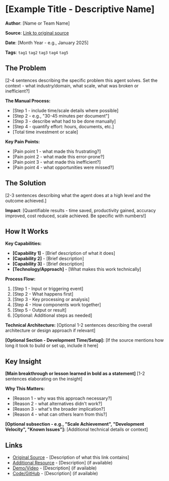 # [Example Title - Descriptive Name]

**Author**: [Name or Team Name]

**Source**: [Link to original source](URL)

**Date**: [Month Year - e.g., January 2025]

**Tags**: `tag1` `tag2` `tag3` `tag4` `tag5`

## The Problem

[2-4 sentences describing the specific problem this agent solves. Set the context - what industry/domain, what scale, what was broken or inefficient?]

**The Manual Process:**
- [Step 1 - include time/scale details where possible]
- [Step 2 - e.g., "30-45 minutes per document"]
- [Step 3 - describe what had to be done manually]
- [Step 4 - quantify effort: hours, documents, etc.]
- [Total time investment or scale]

**Key Pain Points:**
- [Pain point 1 - what made this frustrating?]
- [Pain point 2 - what made this error-prone?]
- [Pain point 3 - what made this inefficient?]
- [Pain point 4 - what opportunities were missed?]

## The Solution

[2-3 sentences describing what the agent does at a high level and the outcome achieved.]

**Impact**: [Quantifiable results - time saved, productivity gained, accuracy improved, cost reduced, scale achieved. Be specific with numbers!]

## How It Works

**Key Capabilities:**
- **[Capability 1]** - [Brief description of what it does]
- **[Capability 2]** - [Brief description]
- **[Capability 3]** - [Brief description]
- **[Technology/Approach]** - [What makes this work technically]

**Process Flow:**
1. [Step 1 - Input or triggering event]
2. [Step 2 - What happens first]
3. [Step 3 - Key processing or analysis]
4. [Step 4 - How components work together]
5. [Step 5 - Output or result]
6. [Optional: Additional steps as needed]

**Technical Architecture:** [Optional 1-2 sentences describing the overall architecture or design approach if relevant]

**[Optional Section - Development Time/Setup]:** [If the source mentions how long it took to build or set up, include it here]

## Key Insight

**[Main breakthrough or lesson learned in bold as a statement]** [1-2 sentences elaborating on the insight]

**Why This Matters:**
- [Reason 1 - why was this approach necessary?]
- [Reason 2 - what alternatives didn't work?]
- [Reason 3 - what's the broader implication?]
- [Reason 4 - what can others learn from this?]

**[Optional subsection - e.g., "Scale Achievement", "Development Velocity", "Known Issues"]:** [Additional technical details or context]

## Links

- [Original Source](URL) - [Description of what this link contains]
- [Additional Resource](URL) - [Description] (if available)
- [Demo/Video](URL) - [Description] (if available)
- [Code/GitHub](URL) - [Description] (if available)
